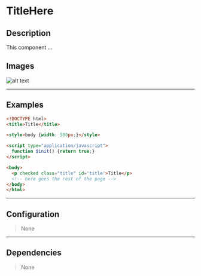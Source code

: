 # TitleHere

## Description

This component ...

## Images
![alt text](../images/.png "")

---
## Examples

```HTML
<!DOCTYPE html>
<title>Title</title>

<style>body {width: 500px;}</style>

<script type="application/javascript">
  function $init() {return true;}
</script>

<body>
  <p checked class="title" id='title'>Title</p>
  <!-- here goes the rest of the page -->
</body>
</html>
```

---
## Configuration

> None

---
## Dependencies

> None
